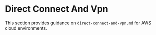 # Direct Connect And Vpn

This section provides guidance on `direct-connect-and-vpn.md` for AWS cloud environments.